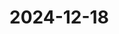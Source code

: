 # 2024-12-18
<!DOCTYPE html>
<html>
<head>
  <meta charset="UTF-8">
  <title>Step6.マーカーをクリックしてポップアップ表示とツールチップ表示|Lefletの基本|埼玉大学谷謙二研究室</title>
  <link rel="stylesheet" href="https://unpkg.com/leaflet@1.3.0/dist/leaflet.css" />
  <script src="https://unpkg.com/leaflet@1.3.0/dist/leaflet.js"></script>
  <script>
    function init() {
      // Create a map centered at the specified coordinates without the zoom control
      var map = L.map('mapcontainer', { zoomControl: false });
      var mpoint = [35.8627, 139.6072];
      map.setView(mpoint, 15);

      // Add a tile layer to the map with attribution
      L.tileLayer('https://cyberjapandata.gsi.go.jp/xyz/std/{z}/{x}/{y}.png', {
        attribution: "<a href='https://maps.gsi.go.jp/development/ichiran.html' target='_blank'>地理院タイル</a>"
      }).addTo(map);

      // Popup content with HTML (image included)
      var sucontents = "交通事故<br><img src='su.jpg' width='500' height='375'>";
      // Create popup objects with content
      var popup1 = L.popup({ maxWidth: 550 }).setContent(sucontents);
      var popup2 = L.popup().setContent("工事中");

      // Add markers with popups and tooltips
      L.marker(mpoint, { draggable: true }).bindPopup(popup1).bindTooltip("交通事故発生地点").addTo(map);
      L.marker([35.8561, 139.6098]).bindPopup(popup2).bindTooltip("工事中").addTo(map);
    }
  </script>
</head>
<body onload="init()">
  <!-- Container for the map -->
  <div id="mapcontainer" style="position:absolute;top:0;left:0;right:0;bottom:0;"></div>
</body>
</html>

